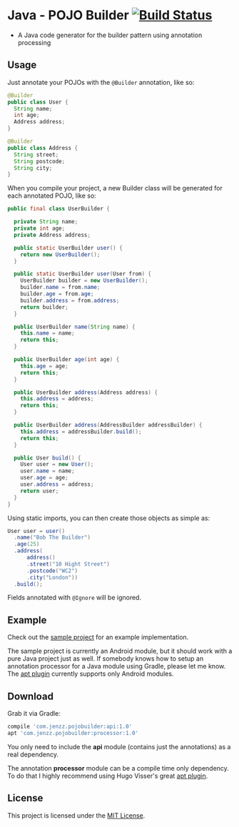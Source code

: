 Java - POJO Builder [![Build Status](https://travis-ci.org/jenzz/Java-PojoBuilder.svg?branch=master)](https://travis-ci.org/jenzz/Java-PojoBuilder)
===================
* A Java code generator for the builder pattern using annotation processing

Usage
-----
Just annotate your POJOs with the `@Builder` annotation, like so:

```java
@Builder
public class User {
  String name;
  int age;
  Address address;
}
```

```java
@Builder
public class Address {
  String street;
  String postcode;
  String city;
}
```

When you compile your project, a new Builder class will be generated for each annotated POJO, like so:


```java
public final class UserBuilder {

  private String name;
  private int age;
  private Address address;

  public static UserBuilder user() {
    return new UserBuilder();
  }

  public static UserBuilder user(User from) {
    UserBuilder builder = new UserBuilder();
    builder.name = from.name;
    builder.age = from.age;
    builder.address = from.address;
    return builder;
  }

  public UserBuilder name(String name) {
    this.name = name;
    return this;
  }

  public UserBuilder age(int age) {
    this.age = age;
    return this;
  }

  public UserBuilder address(Address address) {
    this.address = address;
    return this;
  }

  public UserBuilder address(AddressBuilder addressBuilder) {
    this.address = addressBuilder.build();
    return this;
  }

  public User build() {
    User user = new User();
    user.name = name;
    user.age = age;
    user.address = address;
    return user;
  }
}
```

Using static imports, you can then create those objects as simple as:

```java
User user = user()
  .name("Bob The Builder")
  .age(25)
  .address(
      address()
      .street("10 Hight Street")
      .postcode("WC2")
      .city("London"))
  .build();
```

Fields annotated with `@Ignore` will be ignored.

Example
-------
Check out the [sample project](https://github.com/jenzz/Java-PojoBuilder/tree/master/sample) for an example implementation.

The sample project is currently an Android module, but it should work with a pure Java project just as well.
If somebody knows how to setup an annotation processor for a Java module using Gradle, please let me know.
The [apt plugin](https://bitbucket.org/hvisser/android-apt) currently supports only Android modules.

Download
--------

Grab it via Gradle:

```groovy
compile 'com.jenzz.pojobuilder:api:1.0'
apt 'com.jenzz.pojobuilder:processor:1.0'
```

You only need to include the **api** module (contains just the annotations) as a real dependency.

The annotation **processor** module can be a compile time only dependency. To do that I highly recommend using Hugo Visser's great [apt plugin](https://bitbucket.org/hvisser/android-apt).

License
-------
This project is licensed under the [MIT License](https://raw.githubusercontent.com/jenzz/Java-PojoBuilder/master/LICENSE).